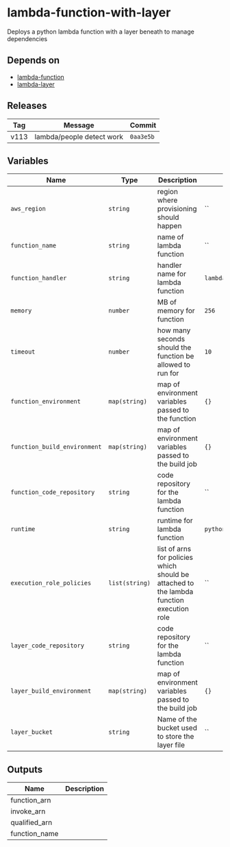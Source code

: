 lambda-function-with-layer
======


Deploys a python lambda function with a layer beneath to manage dependencies

Depends on
------

* [lambda-function](../lambda-function/README.md)
* [lambda-layer](../lambda-layer/README.md)



Releases
------

|Tag | Message | Commit|
--- | --- | ---
v113 | lambda/people detect work | `0aa3e5b`

Variables
------

|Name | Type | Description | Default Value|
--- | --- | --- | ---
`aws_region` | `string` | region where provisioning should happen | ``
`function_name` | `string` | name of lambda function | ``
`function_handler` | `string` | handler name for lambda function | `lambda_function.lambda_handler`
`memory` | `number` | MB of memory for function | `256`
`timeout` | `number` | how many seconds should the function be allowed to run for | `10`
`function_environment` | `map(string)` | map of environment variables passed to the function | `{}`
`function_build_environment` | `map(string)` | map of environment variables passed to the build job | `{}`
`function_code_repository` | `string` | code repository for the lambda function | ``
`runtime` | `string` | runtime for lambda function | `python3.7`
`execution_role_policies` | `list(string)` | list of arns for policies which should be attached to the lambda function execution role | ``
`layer_code_repository` | `string` | code repository for the lambda function | ``
`layer_build_environment` | `map(string)` | map of environment variables passed to the build job | `{}`
`layer_bucket` | `string` | Name of the bucket used to store the layer file | ``

Outputs
------

|Name | Description|
--- | ---
function_arn | 
invoke_arn | 
qualified_arn | 
function_name | 

